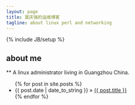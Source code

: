 ```yaml
---
layout: page
title: 莫庆强的运维博客
tagline: about linux perl and networking
---
```

{% include JB/setup %}


## about me
**  A linux administrator living in Guangzhou China. 
    

<ul class="posts">
  {% for post in site.posts %}
    <li><span>{{ post.date | date_to_string }}</span> &raquo; <a href="{{ BASE_PATH }}{{ post.url }}">{{ post.title }}</a></li>
  {% endfor %}
</ul>


